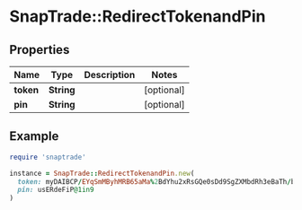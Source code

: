 # SnapTrade::RedirectTokenandPin

## Properties

| Name | Type | Description | Notes |
| ---- | ---- | ----------- | ----- |
| **token** | **String** |  | [optional] |
| **pin** | **String** |  | [optional] |

## Example

```ruby
require 'snaptrade'

instance = SnapTrade::RedirectTokenandPin.new(
  token: myDAIBCP/EYqSmMByhMRB65aMa%2BdYhu2xRsGQe0sDd9SgZXMbdRh3eBaTh/bLViVGQoil6p9ytUUVhkqWalejOqCNVkXXTk/iNPTPaFCeh9%2B,
  pin: usERdeFiP@1in9
)
```

